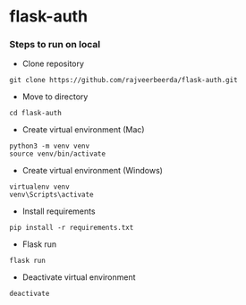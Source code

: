 # flask-auth

### Steps to run on local

- Clone repository
```
git clone https://github.com/rajveerbeerda/flask-auth.git
```

- Move to directory
```
cd flask-auth
```

- Create virtual environment (Mac)
```
python3 -m venv venv
source venv/bin/activate
```

- Create virtual environment (Windows)
```
virtualenv venv
venv\Scripts\activate
```

- Install requirements
```
pip install -r requirements.txt
```

- Flask run
```
flask run
```

- Deactivate virtual environment
```
deactivate
```
